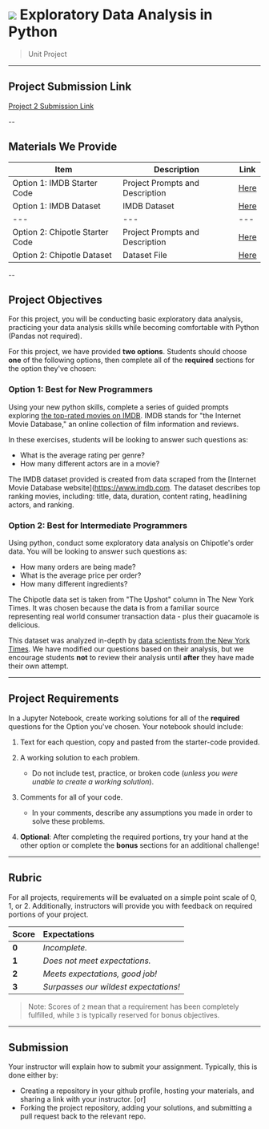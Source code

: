 # ![](https://ga-dash.s3.amazonaws.com/production/assets/logo-9f88ae6c9c3871690e33280fcf557f33.png) Exploratory Data Analysis in Python

> Unit Project

---

## Project Submission Link

[Project 2 Submission Link](https://forms.gle/47msVyaDVLwDQ6rf8)

--

## Materials We Provide

| Item | Description | Link |
| --- | --- | --- |
| Option 1: IMDB Starter Code | Project Prompts and Description | [Here](./project-eda-imdb.ipynb) |
| Option 1: IMDB Dataset | IMDB Dataset | [Here](./data/imdb_1000.csv) |
| --- | --- | --- |
| Option 2: Chipotle Starter Code | Project Prompts and Description | [Here](./project-eda-chipotle.ipynb) |
| Option 2: Chipotle Dataset | Dataset File | [Here](./data/chipotle.tsv) |

--

## Project Objectives
For this project, you will be conducting basic exploratory data analysis, practicing your data analysis skills while becoming comfortable with Python (Pandas not required).

For this project, we have provided **two options**. Students should choose **one** of the following options, then complete all of the **required** sections for the option they've chosen:


### Option 1: Best for New Programmers
Using your new python skills, complete a series of guided prompts exploring [the top-rated movies on IMDB](./data/imdb_1000.csv). IMDB stands for "the Internet Movie Database," an online collection of film information and reviews.
 
In these exercises, students will be looking to answer such questions as: 

- What is the average rating per genre?
- How many different actors are in a movie?

The IMDB dataset provided is created from data scraped from the [Internet Movie Database website](https://www.imdb.com. The dataset describes top ranking movies, including: title, data, duration, content rating, headlining actors, and ranking.


### Option 2: Best for Intermediate Programmers
Using python, conduct some exploratory data analysis on Chipotle's order data. You will be looking to answer such questions as: 

  - How many orders are being made?
  - What is the average price per order?
  - How many different ingredients? 

The Chipotle data set is taken from "The Upshot" column in The New York Times. It was chosen because the data is from a familiar source representing real world consumer transaction data - plus their guacamole is delicious. 

This dataset was analyzed in-depth by [data scientists from the New York Times](https://www.nytimes.com/interactive/2015/02/17/upshot/what-do-people-actually-order-at-chipotle.html). We have modified our questions based on their analysis, but we encourage students **not** to review their analysis until **after** they have made their own attempt.

---

## Project Requirements

In a Jupyter Notebook, create working solutions for all of the **required** questions for the Option you've chosen. Your notebook should include:

1. Text for each question, copy and pasted from the starter-code provided.
2. A working solution to each problem.
   - Do not include test, practice, or broken code (*unless you were unable to create a working solution*).
3. Comments for all of your code.
   - In your comments, describe any assumptions you made in order to solve these problems.

4. **Optional**: After completing the required portions, try your hand at the other option or complete the **bonus** sections for an additional challenge!

---

## Rubric

For all projects, requirements will be evaluated on a simple point scale of 0, 1, or 2. Additionally, instructors will provide you with feedback on required portions of your project.

Score | Expectations
:--- | :---
**0** | _Incomplete._
**1** | _Does not meet expectations._
**2** | _Meets expectations, good job!_
**3** | _Surpasses our wildest expectations!_

> Note: Scores of `2` mean that a requirement has been completely fulfilled, while `3` is typically reserved for bonus objectives.

---

## Submission

Your instructor will explain how to submit your assignment. Typically, this is done either by:

 - Creating a repository in your github profile, hosting your materials, and sharing a link with your instructor. [or]
 - Forking the project repository, adding your solutions, and submitting a pull request back to the relevant repo.

